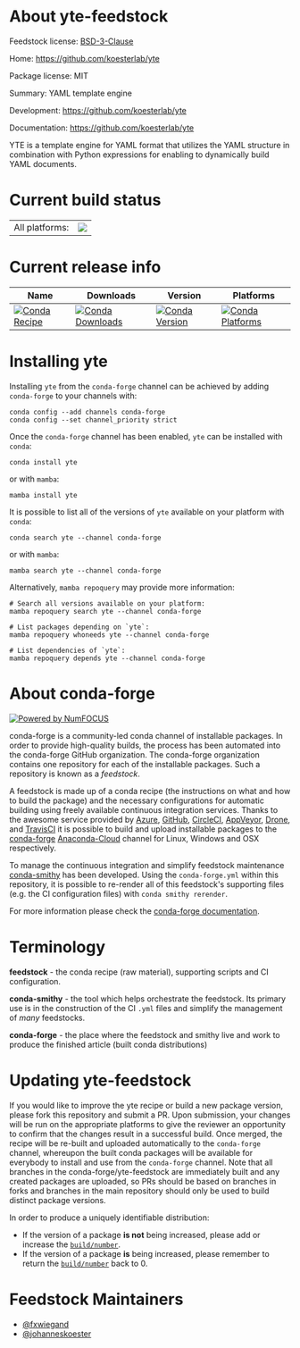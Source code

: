 About yte-feedstock
===================

Feedstock license: [BSD-3-Clause](https://github.com/conda-forge/yte-feedstock/blob/main/LICENSE.txt)

Home: https://github.com/koesterlab/yte

Package license: MIT

Summary: YAML template engine

Development: https://github.com/koesterlab/yte

Documentation: https://github.com/koesterlab/yte

YTE is a template engine for YAML format that utilizes the YAML
structure in combination with Python expressions for enabling to
dynamically build YAML documents.


Current build status
====================


<table><tr><td>All platforms:</td>
    <td>
      <a href="https://dev.azure.com/conda-forge/feedstock-builds/_build/latest?definitionId=15466&branchName=main">
        <img src="https://dev.azure.com/conda-forge/feedstock-builds/_apis/build/status/yte-feedstock?branchName=main">
      </a>
    </td>
  </tr>
</table>

Current release info
====================

| Name | Downloads | Version | Platforms |
| --- | --- | --- | --- |
| [![Conda Recipe](https://img.shields.io/badge/recipe-yte-green.svg)](https://anaconda.org/conda-forge/yte) | [![Conda Downloads](https://img.shields.io/conda/dn/conda-forge/yte.svg)](https://anaconda.org/conda-forge/yte) | [![Conda Version](https://img.shields.io/conda/vn/conda-forge/yte.svg)](https://anaconda.org/conda-forge/yte) | [![Conda Platforms](https://img.shields.io/conda/pn/conda-forge/yte.svg)](https://anaconda.org/conda-forge/yte) |

Installing yte
==============

Installing `yte` from the `conda-forge` channel can be achieved by adding `conda-forge` to your channels with:

```
conda config --add channels conda-forge
conda config --set channel_priority strict
```

Once the `conda-forge` channel has been enabled, `yte` can be installed with `conda`:

```
conda install yte
```

or with `mamba`:

```
mamba install yte
```

It is possible to list all of the versions of `yte` available on your platform with `conda`:

```
conda search yte --channel conda-forge
```

or with `mamba`:

```
mamba search yte --channel conda-forge
```

Alternatively, `mamba repoquery` may provide more information:

```
# Search all versions available on your platform:
mamba repoquery search yte --channel conda-forge

# List packages depending on `yte`:
mamba repoquery whoneeds yte --channel conda-forge

# List dependencies of `yte`:
mamba repoquery depends yte --channel conda-forge
```


About conda-forge
=================

[![Powered by
NumFOCUS](https://img.shields.io/badge/powered%20by-NumFOCUS-orange.svg?style=flat&colorA=E1523D&colorB=007D8A)](https://numfocus.org)

conda-forge is a community-led conda channel of installable packages.
In order to provide high-quality builds, the process has been automated into the
conda-forge GitHub organization. The conda-forge organization contains one repository
for each of the installable packages. Such a repository is known as a *feedstock*.

A feedstock is made up of a conda recipe (the instructions on what and how to build
the package) and the necessary configurations for automatic building using freely
available continuous integration services. Thanks to the awesome service provided by
[Azure](https://azure.microsoft.com/en-us/services/devops/), [GitHub](https://github.com/),
[CircleCI](https://circleci.com/), [AppVeyor](https://www.appveyor.com/),
[Drone](https://cloud.drone.io/welcome), and [TravisCI](https://travis-ci.com/)
it is possible to build and upload installable packages to the
[conda-forge](https://anaconda.org/conda-forge) [Anaconda-Cloud](https://anaconda.org/)
channel for Linux, Windows and OSX respectively.

To manage the continuous integration and simplify feedstock maintenance
[conda-smithy](https://github.com/conda-forge/conda-smithy) has been developed.
Using the ``conda-forge.yml`` within this repository, it is possible to re-render all of
this feedstock's supporting files (e.g. the CI configuration files) with ``conda smithy rerender``.

For more information please check the [conda-forge documentation](https://conda-forge.org/docs/).

Terminology
===========

**feedstock** - the conda recipe (raw material), supporting scripts and CI configuration.

**conda-smithy** - the tool which helps orchestrate the feedstock.
                   Its primary use is in the construction of the CI ``.yml`` files
                   and simplify the management of *many* feedstocks.

**conda-forge** - the place where the feedstock and smithy live and work to
                  produce the finished article (built conda distributions)


Updating yte-feedstock
======================

If you would like to improve the yte recipe or build a new
package version, please fork this repository and submit a PR. Upon submission,
your changes will be run on the appropriate platforms to give the reviewer an
opportunity to confirm that the changes result in a successful build. Once
merged, the recipe will be re-built and uploaded automatically to the
`conda-forge` channel, whereupon the built conda packages will be available for
everybody to install and use from the `conda-forge` channel.
Note that all branches in the conda-forge/yte-feedstock are
immediately built and any created packages are uploaded, so PRs should be based
on branches in forks and branches in the main repository should only be used to
build distinct package versions.

In order to produce a uniquely identifiable distribution:
 * If the version of a package **is not** being increased, please add or increase
   the [``build/number``](https://docs.conda.io/projects/conda-build/en/latest/resources/define-metadata.html#build-number-and-string).
 * If the version of a package **is** being increased, please remember to return
   the [``build/number``](https://docs.conda.io/projects/conda-build/en/latest/resources/define-metadata.html#build-number-and-string)
   back to 0.

Feedstock Maintainers
=====================

* [@fxwiegand](https://github.com/fxwiegand/)
* [@johanneskoester](https://github.com/johanneskoester/)

